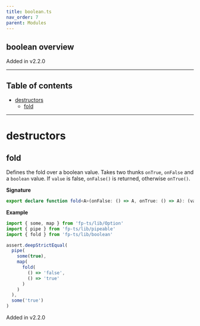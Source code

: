 ```yaml
---
title: boolean.ts
nav_order: 7
parent: Modules
---
```


## boolean overview

Added in v2.2.0

---

<h2 class="text-delta">Table of contents</h2>

- [destructors](#destructors)
  - [fold](#fold)

---

# destructors

## fold

Defines the fold over a boolean value.
Takes two thunks `onTrue`, `onFalse` and a `boolean` value.
If `value` is false, `onFalse()` is returned, otherwise `onTrue()`.

**Signature**

```ts
export declare function fold<A>(onFalse: () => A, onTrue: () => A): (value: boolean) => A
```

**Example**

```ts
import { some, map } from 'fp-ts/lib/Option'
import { pipe } from 'fp-ts/lib/pipeable'
import { fold } from 'fp-ts/lib/boolean'

assert.deepStrictEqual(
  pipe(
    some(true),
    map(
      fold(
        () => 'false',
        () => 'true'
      )
    )
  ),
  some('true')
)
```

Added in v2.2.0
